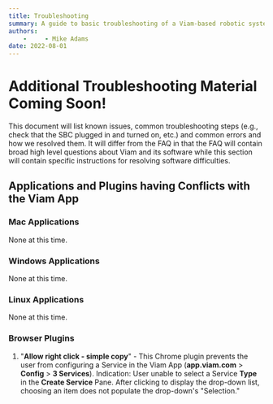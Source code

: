 ```yaml
---
title: Troubleshooting
summary: A guide to basic troubleshooting of a Viam-based robotic system and easy fixes to common problems.
authors:
    -     - Mike Adams
date: 2022-08-01
---
```

# Additional Troubleshooting Material Coming Soon!

This document will list known issues, common troubleshooting steps (e.g., check that the SBC plugged in and turned on, etc.) and common errors and how we resolved them.
It will differ from the FAQ in that the FAQ will contain broad high level questions about Viam and its software while this section will contain specific instructions for resolving software difficulties.

## Applications and Plugins having Conflicts with the Viam App

### Mac Applications
None at this time.
### Windows Applications
None at this time.
### Linux Applications 
None at this time.
### Browser Plugins
1. "**Allow right click - simple copy**" - This Chrome plugin prevents the user from configuring a Service in the Viam App (**app.viam.com** > **Config** > **3 Services**).
Indication: User unable to select a Service **Type** in the **Create Service** Pane.
After clicking to display the drop-down list, choosing an item does not populate the drop-down's "Selection."
